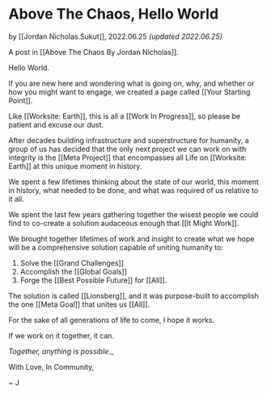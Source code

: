 # Above The Chaos, Hello World

by [[Jordan Nicholas Sukut]], 2022.06.25 _(updated 2022.06.25)_

A post in [[Above The Chaos By Jordan Nicholas]].

Hello World. 

If you are new here and wondering what is going on, why, and whether or how you might want to engage, we created a page called [[Your Starting Point]]. 

Like [[Worksite: Earth]], this is all a [[Work In Progress]], so please be patient and excuse our dust. 

After decades building infrastructure and superstructure for humanity, a group of us has decided that the only next project we can work on with integrity is the [[Meta Project]] that encompasses all Life on [[Worksite: Earth]] at this unique moment in history.

We spent a few lifetimes thinking about the state of our world, this moment in history, what needed to be done, and what was required of us relative to it all. 

We spent the last few years gathering together the wisest people we could find to co-create a solution audaceous enough that [[It Might Work]]. 

We brought together lifetimes of work and insight to create what we hope will be a comprehensive solution capable of uniting humanity to: 

1. Solve the [[Grand Challenges]]
2. Accomplish the [[Global Goals]]
3. Forge the [[Best Possible Future]] for [[All]].

The solution is called [[Lionsberg]], and it was purpose-built to accomplish the one [[Meta Goal]] that unites us [[All]]. 

For the sake of all generations of life to come, I hope it works. 

If we work on it together, it can. 

_Together, anything is possible.__ 

With Love, In Community, 

~ J 